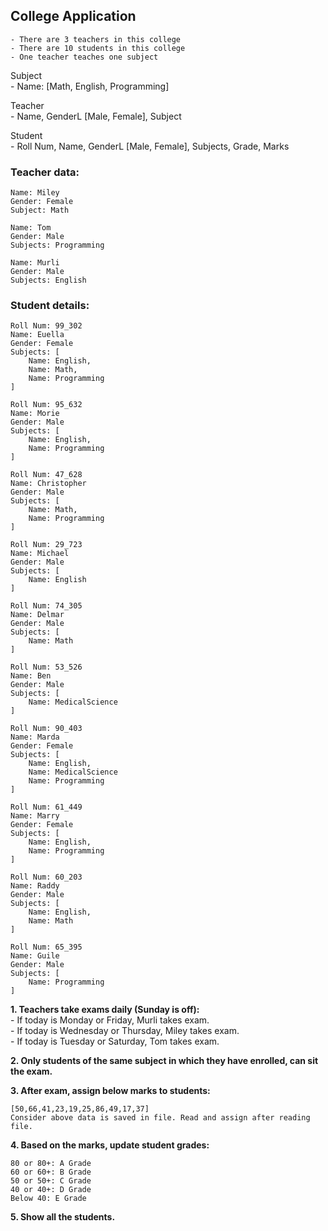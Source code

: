 ## College Application  

	- There are 3 teachers in this college  
	- There are 10 students in this college 
    - One teacher teaches one subject 

Subject  
	- Name: [Math, English, Programming] 

Teacher  
	- Name, GenderL [Male, Female], Subject  

Student  
	- Roll Num, Name, GenderL [Male, Female], Subjects, Grade, Marks  


### Teacher data:  

	Name: Miley  
	Gender: Female  
	Subject: Math  
	
	Name: Tom  
	Gender: Male  
	Subjects: Programming  
	
	Name: Murli  
	Gender: Male  
	Subjects: English  

	
### Student details:  

	Roll Num: 99_302  
	Name: Euella  
	Gender: Female  
	Subjects: [  
		Name: English,  
		Name: Math,  
		Name: Programming  
	]  

	Roll Num: 95_632  
	Name: Morie  
	Gender: Male  
	Subjects: [  
		Name: English,  
		Name: Programming  
	]  

	Roll Num: 47_628  
	Name: Christopher  
	Gender: Male  
	Subjects: [  
		Name: Math,  
		Name: Programming  
	]  

	Roll Num: 29_723  
	Name: Michael  
	Gender: Male  
	Subjects: [  
		Name: English  
	]  

	Roll Num: 74_305  
	Name: Delmar  
	Gender: Male  
	Subjects: [  
		Name: Math  
	]  

	Roll Num: 53_526  
	Name: Ben  
	Gender: Male  
	Subjects: [  
		Name: MedicalScience  
	]  

	Roll Num: 90_403  
	Name: Marda  
	Gender: Female  
	Subjects: [  
		Name: English,  
		Name: MedicalScience  
		Name: Programming  
	]  

	Roll Num: 61_449  
	Name: Marry  
	Gender: Female  
	Subjects: [  
		Name: English,  
		Name: Programming  
	]  

	Roll Num: 60_203  
	Name: Raddy  
	Gender: Male  
	Subjects: [  
		Name: English,  
		Name: Math  
	]  

	Roll Num: 65_395  
	Name: Guile  
	Gender: Male  
	Subjects: [  
		Name: Programming  
	]  



**1. Teachers take exams daily (Sunday is off):**  
	- If today is Monday or Friday, Murli takes exam.  
	- If today is Wednesday or Thursday, Miley takes exam.  
	- If today is Tuesday or Saturday, Tom takes exam.  


**2. Only students of the same subject in which they have enrolled, can sit the exam.**  

**3. After exam, assign below marks to students:**   
	
    [50,66,41,23,19,25,86,49,17,37]  
    Consider above data is saved in file. Read and assign after reading file.

**4. Based on the marks, update student grades:**  

	80 or 80+: A Grade  
	60 or 60+: B Grade  
	50 or 50+: C Grade  
	40 or 40+: D Grade  
	Below 40: E Grade  

**5. Show all the students.**


